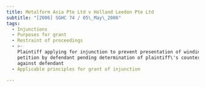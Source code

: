 ```yaml
---
title: Metalform Asia Pte Ltd v Holland Leedon Pte Ltd
subtitle: "[2006] SGHC 74 / 05\_May\_2006"
tags:
  - Injunctions
  - Purposes for grant
  - Restraint of proceedings
  - >-
    Plaintiff applying for injunction to prevent presentation of winding-up
    petition by defendant pending determination of plaintiff\'s counterclaim
    against defendant
  - Applicable principles for grant of injunction

---
```


